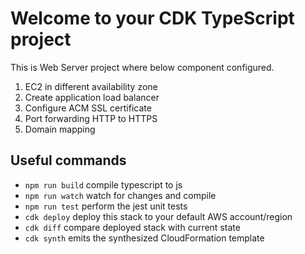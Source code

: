 # Welcome to your CDK TypeScript project

This is Web Server project where below component configured.

1. EC2 in different availability zone
2. Create application load balancer
3. Configure ACM SSL certificate
4. Port forwarding HTTP to HTTPS
5. Domain mapping


## Useful commands

* `npm run build`   compile typescript to js
* `npm run watch`   watch for changes and compile
* `npm run test`    perform the jest unit tests
* `cdk deploy`      deploy this stack to your default AWS account/region
* `cdk diff`        compare deployed stack with current state
* `cdk synth`       emits the synthesized CloudFormation template
